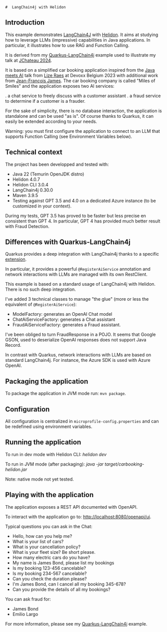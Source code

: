    #  LangChain4j with Helidon

## Introduction

This example demonstrates [LangChain4J](https://docs.langchain4j.dev/) with [Helidon](https://helidon.io/docs/v4/about/doc_overview). It aims at studying how to leverage LLMs (impressive) capabilities in Java applications. In particular, it illustrates how to use RAG and Function Calling.

It is derived from my [Quarkus-LangChain4j](https://github.com/jefrajames/car-booking) example used to illustrate my talk at [JChateau 2024](https://www.jchateau.org).

It is based on a simplified car booking application inspired from the [Java meets AI](https://www.youtube.com/watch?v=BD1MSLbs9KE) talk from [Lize Raes](https://www.linkedin.com/in/lize-raes-a8a34110/) at Devoxx Belgium 2023 with additional work from [Jean-François James](http://jefrajames.fr/). The car booking company is called "Miles of Smiles" and the application exposes two AI services:

. a chat service to freely discuss with a customer assistant
. a fraud service to determine if a customer is a frauder.

For the sake of simplicity, there is no database interaction, the application is standalone and can be used "as is". Of course thanks to Quarkus, it can  easily be extended according to your needs.

Warning: you must first configure the application to connect to an LLM that supports Function Calling (see Environment Variables below).

## Technical context

The project has been developped and tested with:

* Java 22 (Temurin OpenJDK distro)
* Helidon 4.0.7
* Helidon CLI 3.0.4
* LangChain4j 0.30.0
* Maven 3.9.5
* Testing against GPT 3.5 and 4.0 on a dedicated Azure instance (to be customized in your context). 

During my tests, GPT 3.5 has proved to be faster but less precise en consistent than GPT 4. In particular, GPT 4 has provided much better result with Fraud Detection.

## Differences with Quarkus-LangChain4j

Quarkus provides a deep integration with LangChain4j thanks to a specific [extension](https://docs.quarkiverse.io/quarkus-langchain4j/dev/index.html).

In particular, it provides a powerful `@RegisterAiService` annotation and network interactions with LLMs are managed with its own RestClient.

This example is based on a standard usage of LangChain4j with Helidon. There is no such deep integration. 

I've added 3 technical classes to manage "the glue" (more or less the equivalent of `@RegisterAiService`):

* ModelFactory: generates an OpenAI Chat model
* ChatAiServiceFactory: generates a Chat assistant
* FraudAiServiceFactory: generates a Fraud assistant.

I've been obliged to turn FraudResponse in a POJO. It seems that Google GSON, used to deserialize OpenAI responses does not support Java Record.

In contrast with Quarkus, network interactions with LLMs are based on standard LangChain4j. For instance, the Azure SDK is used with Azure OpenAI.

## Packaging the application

To package the application in JVM mode run: `mvn package`.

## Configuration

All configuration is centralized in `microprofile-config.properties` and can be redefined using environment variables.

## Running the application

To run in dev mode with Helidon CLI: _helidon dev_

To run in JVM mode (after packaging): _java -jar target/carbooking-helidon.jar_

Note: native mode not yet tested.

## Playing with the application

The application exposes a REST API documented with OpenAPI. 

To interact with the application go to: [http://localhost:8080/openapi/ui](http://localhost:8080/openapi/ui).


Typical questions you can ask in the Chat:

* Hello, how can you help me?
* What is your list of cars?
* What is your cancellation policy?
* What is your fleet size? Be short please.
* How many electric cars do you have?
* My name is James Bond, please list my bookings
* Is my booking 123-456 cancelable?
* Is my booking 234-567 cancelable?
* Can you check the duration please?
* I'm James Bond, can I cancel all my booking 345-678?
* Can you provide the details of all my bookings?

You can ask fraud for:

* James Bond
* Emilio Largo

For more information, please see my [Quarkus-LangChain4j](https://github.com/jefrajames/car-booking) example.
